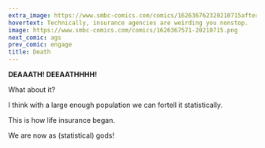 ```yaml
---
extra_image: https://www.smbc-comics.com/comics/162636762320210715after.png
hovertext: Technically, insurance agencies are weirding you nonstop.
image: https://www.smbc-comics.com/comics/1626367571-20210715.png
next_comic: ags
prev_comic: engage
title: Death
---
```


**DEAAATH! DEEAATHHHH!**

What about it?

I think with a large enough population we can fortell it statistically.

This is how life insurance began.

We are now as (statistical) gods!
